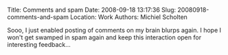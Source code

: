 Title: Comments and spam
Date: 2008-09-18 13:17:36
Slug: 20080918-comments-and-spam
Location: Work
Authors: Michiel Scholten

<p>Sooo, I just enabled posting of comments on my brain blurps again. I hope I won't get swamped in spam again and keep this interaction open for interesting feedback...</p>